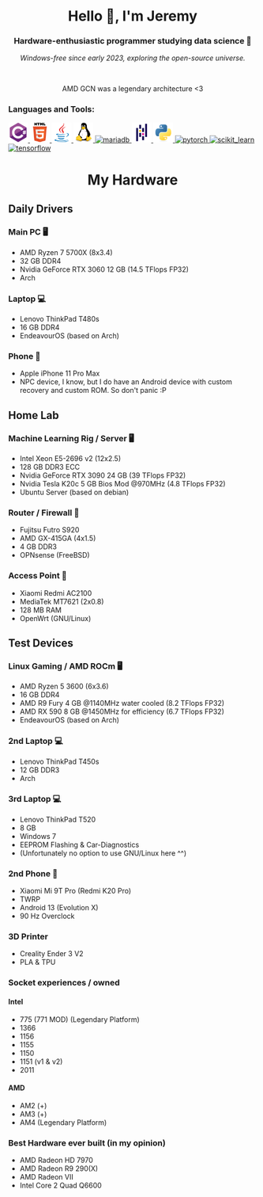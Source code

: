 <h1 align="center">Hello 👋, I'm Jeremy</h1>
<h3 align="center">Hardware-enthusiastic programmer studying data science 🚀</h3>
<p align="center"><i>Windows-free since early 2023, exploring the open-source universe.</i></p>
<br>
<p align="center">AMD GCN was a legendary architecture <3</p>




<h3 align="left">Languages and Tools:</h3>
<p align="left"> <a href="https://www.w3schools.com/cs/" target="_blank" rel="noreferrer"> <img src="https://raw.githubusercontent.com/devicons/devicon/master/icons/csharp/csharp-original.svg" alt="csharp" width="40" height="40"/> </a> <a href="https://www.w3.org/html/" target="_blank" rel="noreferrer"> <img src="https://raw.githubusercontent.com/devicons/devicon/master/icons/html5/html5-original-wordmark.svg" alt="html5" width="40" height="40"/> </a> <a href="https://www.java.com" target="_blank" rel="noreferrer"> <img src="https://raw.githubusercontent.com/devicons/devicon/master/icons/java/java-original.svg" alt="java" width="40" height="40"/> </a> <a href="https://www.linux.org/" target="_blank" rel="noreferrer"> <img src="https://raw.githubusercontent.com/devicons/devicon/master/icons/linux/linux-original.svg" alt="linux" width="40" height="40"/> </a> <a href="https://mariadb.org/" target="_blank" rel="noreferrer"> <img src="https://www.vectorlogo.zone/logos/mariadb/mariadb-icon.svg" alt="mariadb" width="40" height="40"/> </a> <a href="https://pandas.pydata.org/" target="_blank" rel="noreferrer"> <img src="https://raw.githubusercontent.com/devicons/devicon/2ae2a900d2f041da66e950e4d48052658d850630/icons/pandas/pandas-original.svg" alt="pandas" width="40" height="40"/> </a> <a href="https://www.python.org" target="_blank" rel="noreferrer"> <img src="https://raw.githubusercontent.com/devicons/devicon/master/icons/python/python-original.svg" alt="python" width="40" height="40"/> </a> <a href="https://pytorch.org/" target="_blank" rel="noreferrer"> <img src="https://www.vectorlogo.zone/logos/pytorch/pytorch-icon.svg" alt="pytorch" width="40" height="40"/> </a> <a href="https://scikit-learn.org/" target="_blank" rel="noreferrer"> <img src="https://upload.wikimedia.org/wikipedia/commons/0/05/Scikit_learn_logo_small.svg" alt="scikit_learn" width="40" height="40"/> </a> <a href="https://www.tensorflow.org" target="_blank" rel="noreferrer"> <img src="https://www.vectorlogo.zone/logos/tensorflow/tensorflow-icon.svg" alt="tensorflow" width="40" height="40"/> </a> </p>


<h1 align="center">My Hardware</h1>


<h2 align="left">Daily Drivers</h2>

### Main PC 🖥️
- AMD Ryzen 7 5700X (8x3.4)
- 32 GB DDR4
- Nvidia GeForce RTX 3060 12 GB (14.5 TFlops FP32)
- Arch

### Laptop 💻
- Lenovo ThinkPad T480s
- 16 GB DDR4
- EndeavourOS (based on Arch)

### Phone 📱
- Apple iPhone 11 Pro Max
- NPC device, I know, but I do have an Android device with custom recovery and custom ROM. So don't panic :P

<h2 align="left">Home Lab</h2>

### Machine Learning Rig / Server 🖥️
- Intel Xeon E5-2696 v2 (12x2.5)
- 128 GB DDR3 ECC
- Nvidia GeForce RTX 3090 24 GB (39 TFlops FP32)
- Nvidia Tesla K20c 5 GB Bios Mod @970MHz (4.8 TFlops FP32)
- Ubuntu Server (based on debian)

### Router / Firewall :no_entry_sign:
- Fujitsu Futro S920
- AMD GX-415GA (4x1.5)
- 4 GB DDR3
- OPNsense (FreeBSD)

### Access Point :signal_strength:
- Xiaomi Redmi AC2100
- MediaTek MT7621 (2x0.8)
- 128 MB RAM
- OpenWrt (GNU/Linux)

<h2 align="left">Test Devices</h2>

### Linux Gaming / AMD ROCm 🖥️
- AMD Ryzen 5 3600 (6x3.6)
- 16 GB DDR4
- AMD R9 Fury 4 GB @1140MHz water cooled (8.2 TFlops FP32)
- AMD RX 590 8 GB @1450MHz for efficiency (6.7 TFlops FP32)
- EndeavourOS (based on Arch)

### 2nd Laptop 💻
- Lenovo ThinkPad T450s
- 12 GB DDR3
- Arch

### 3rd Laptop 💻
- Lenovo ThinkPad T520
- 8 GB
- Windows 7 
- EEPROM Flashing & Car-Diagnostics
- (Unfortunately no option to use GNU/Linux here ^^)
  
### 2nd Phone 📱
- Xiaomi Mi 9T Pro (Redmi K20 Pro)
- TWRP
- Android 13 (Evolution X)
- 90 Hz Overclock

### 3D Printer
- Creality Ender 3 V2
- PLA & TPU

### Socket experiences / owned
#### Intel
- 775 (771 MOD) (Legendary Platform)
- 1366
- 1156
- 1155
- 1150
- 1151 (v1 & v2)
- 2011

#### AMD
- AM2 (+)
- AM3 (+)
- AM4 (Legendary Platform)

### Best Hardware ever built (in my opinion)
- AMD Radeon HD 7970
- AMD Radeon R9 290(X)
- AMD Radeon VII
- Intel Core 2 Quad Q6600
